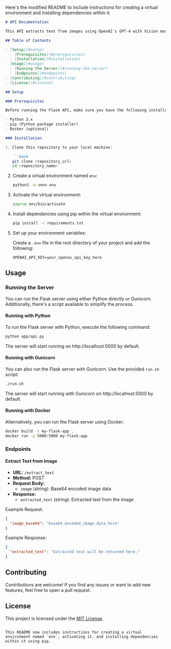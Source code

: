 Here's the modified README to include instructions for creating a virtual environment and installing dependencies within it:

```markdown
# API Documentation

This API extracts text from images using OpenAI's GPT-4 with Vision model.

## Table of Contents

- [Setup](#setup)
  - [Prerequisites](#prerequisites)
  - [Installation](#installation)
- [Usage](#usage)
  - [Running the Server](#running-the-server)
  - [Endpoints](#endpoints)
- [Contributing](#contributing)
- [License](#license)

## Setup

### Prerequisites

Before running the Flask API, make sure you have the following installed:

- Python 3.x
- pip (Python package installer)
- Docker (optional)

### Installation

1. Clone this repository to your local machine:

   ```bash
   git clone <repository_url>
   cd <repository_name>
   ```

2. Create a virtual environment named `env`:

   ```bash
   python3 -m venv env
   ```

3. Activate the virtual environment:

   ```bash
   source env/bin/activate
   ```

4. Install dependencies using pip within the virtual environment:

   ```bash
   pip install -r requirements.txt
   ```

5. Set up your environment variables:

   Create a `.env` file in the root directory of your project and add the following:

   ```
   OPENAI_API_KEY=your_openai_api_key_here
   ```

## Usage

### Running the Server

You can run the Flask server using either Python directly or Gunicorn. Additionally, there's a script available to simplify the process.

#### Running with Python

To run the Flask server with Python, execute the following command:

```bash
python app/api.py
```

The server will start running on http://localhost:5000 by default.

#### Running with Gunicorn

You can also run the Flask server with Gunicorn. Use the provided `run.sh` script:

```bash
./run.sh
```

The server will start running with Gunicorn on http://localhost:5000 by default.

#### Running with Docker

Alternatively, you can run the Flask server using Docker:

```bash
docker build -t my-flask-app .
docker run -p 5000:5000 my-flask-app
```

### Endpoints

#### Extract Text from Image

- **URL:** `/extract_text`
- **Method:** POST
- **Request Body:**
  - `image` (string): Base64 encoded image data
- **Response:**
  - `extracted_text` (string): Extracted text from the image

Example Request:

```json
{
  "image_base64": "base64_encoded_image_data_here"
}
```

Example Response:

```json
{
  "extracted_text": "Extracted text will be returned here."
}
```

## Contributing

Contributions are welcome! If you find any issues or want to add new features, feel free to open a pull request.

## License

This project is licensed under the [MIT License](LICENSE).
```

This README now includes instructions for creating a virtual environment named `env`, activating it, and installing dependencies within it using pip.